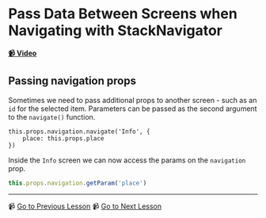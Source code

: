 # Pass Data Between Screens when Navigating with StackNavigator

**[📹 Video](https://egghead.io/lessons/react-native-pass-data-between-screens-when-navigating-with-stacknavigator)**

## Passing navigation props

Sometimes we need to pass additional props to another screen - such as an `id` for the selected item. Parameters can be passed as the second argument to the `navigate()` function.

```
this.props.navigation.navigate('Info', {
	place: this.props.place
})
```

Inside the `Info` screen we can now access the params on the `navigation` prop.

```jsx
this.props.navigation.getParam('place')
```

---

📹 [Go to Previous Lesson](https://egghead.io/lessons/react-native-customize-the-stacknavigator-header-with-react-navigation-in-a-react-native-app)
📹 [Go to Next Lesson](https://egghead.io/lessons/react-native-add-bottom-tabs-to-a-react-native-app-with-react-navigation)
